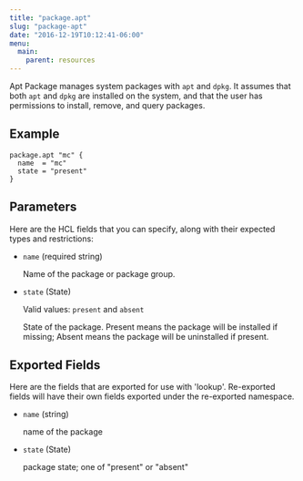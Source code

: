 ```yaml
---
title: "package.apt"
slug: "package-apt"
date: "2016-12-19T10:12:41-06:00"
menu:
  main:
    parent: resources
---
```



Apt Package manages system packages with `apt` and `dpkg`. It assumes that
both `apt` and `dpkg` are installed on the system, and that the user has
permissions to install, remove, and query packages.


## Example

```hcl
package.apt "mc" {
  name  = "mc"
  state = "present"
}

```


## Parameters

Here are the HCL fields that you can specify, along with their expected types
and restrictions:


- `name` (required string)

  Name of the package or package group.

- `state` (State)


	Valid values: `present` and `absent`

  State of the package. Present means the package will be installed if
missing; Absent means the package will be uninstalled if present.


## Exported Fields

Here are the fields that are exported for use with 'lookup'.  Re-exported fields
will have their own fields exported under the re-exported namespace.


- `name` (string)

  name of the package
 
- `state` (State)

  package state; one of "present" or "absent"
  

